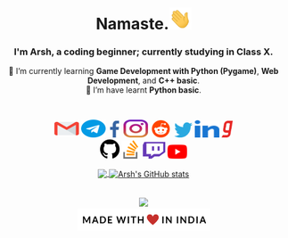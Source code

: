 <h1 align="center">Namaste.<img src="https://raw.githubusercontent.com/ABSphreak/ABSphreak/master/gifs/Hi.gif" width="40px" /></h1>
<h3 align="center">I'm Arsh, a coding beginner; currently studying in Class X.</h3>
<p align="center">🌱 I’m currently learning <b>Game Development with Python (Pygame)</b>, <b>Web Development</b>, and <b>C++ basic</b>.<br>
💬 I’m have learnt <b>Python basic</b>.</p>
<br>
<p align="center">
  <a href="mailto:arsh.saxena02@gmail.com" target="blank"><img src="https://raw.githubusercontent.com/arshsaxena/arshsaxena/d2a0b844ce50067559feb078c6d458ada1b8c101/icons/gmail.svg" height="32" width="44"></a>
  <a href="https://t.me/arshsaxena" target="blank"><img src="https://raw.githubusercontent.com/arshsaxena/arshsaxena/f4bb535edf6fb700dcc4c65c386594849643a4dc/icons/telegram.svg" height="32" width="44"></a>&nbsp;
  <a href="https://facebook.com/arsh.saxena02" target="blank"><img src="https://raw.githubusercontent.com/arshsaxena/arshsaxena/main/icons/facebook.png" height="30" width="16"></a>&nbsp;
  <a href="https://instagram.com/arsh.saxena02" target="blank"><img src="https://raw.githubusercontent.com/arshsaxena/arshsaxena/f4bb535edf6fb700dcc4c65c386594849643a4dc/icons/instagram.svg" height="32" width="44"></a>&nbsp;
  <a href="https://www.reddit.com/u/arshsaxena" target="blank"><img src="https://raw.githubusercontent.com/arshsaxena/arshsaxena/main/icons/reddit.png" height="31" width="32"></a>&nbsp;
  <a href="https://www.twitter.com/arshsaxena02" target="blank"><img src="https://raw.githubusercontent.com/arshsaxena/arshsaxena/main/icons/twitter.svg" height="27" width="33"></a>
  <a href="https://www.linkedin.com/in/arshsaxena/" target="blank"><img src="https://raw.githubusercontent.com/arshsaxena/arshsaxena/main/icons/linkedin.svg" height="31" width="44"></a>
  <a href="https://gaana.com/playlist/arshsaxena-aaahx-favorite" target="blank"><img src="https://raw.githubusercontent.com/arshsaxena/arshsaxena/main/icons/gaana.png" height="30" width="20"></a><br>
  <a href="https://www.github.com/arshsaxena" target="blank"><img src="https://raw.githubusercontent.com/arshsaxena/arshsaxena/main/icons/github.png" height="35" width="35"></a>
  <a href="https://stackoverflow.com/users/14446031/arsh-saxena?tab=profile" target="blank"><img src="https://raw.githubusercontent.com/arshsaxena/arshsaxena/main/icons/stackoverflow.png" height="33" width="32"></a>
  <a href="https://twitch.tv/arshsaxena02" target="blank"><img src="https://raw.githubusercontent.com/arshsaxena/arshsaxena/main/icons/twitch.svg" height="30" width="42"></a>
  <a href="https://www.youtube.com/channel/UC8QAtZHZy9DApConhuO5n-A" target="blank"><img src="https://raw.githubusercontent.com/arshsaxena/arshsaxena/main/icons/youtube.png" height="25" width="35"></a>
</p>
<p align="center">
<a href="https://github.com/anuraghazra/github-readme-stats" align="center">
  <img align="center" height="160" src="https://github-readme-stats.anuraghazra1.vercel.app/api/top-langs/?username=arshsaxena&layout=compact&theme=dark">
</a>
<a href="https://github.com/anuraghazra/github-readme-stats">
  <img align="center" height="160" src="https://github-readme-stats.anuraghazra1.vercel.app/api?username=arshsaxena&show_icons=true&include_all_commits=true&theme=dark" alt="Arsh's GitHub stats">
</a>
  <br><br><br>
  <img src="https://profile-counter.glitch.me/arshsaxena/count.svg" /><br>
  <img src="https://raw.githubusercontent.com/arshsaxena/arshsaxena/main/images/india.png" height="40" />
</p>
